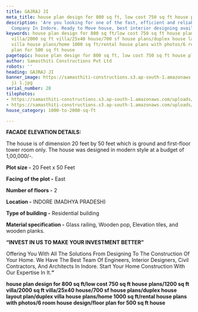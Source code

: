 ```yaml
---
title: GAJRAJ JI
meta_title: house plan design for 800 sq ft, low cost 750 sq ft house plans.
description: 'Are you looking for one of the fast, efficient and reliable Construction
  Company In Indore. Ready to Move house, best interior designing available. '
keywords: house plan design for 800 sq ft/low cost 750 sq ft house plans/1200 sq ft
  villa/2000 sq ft villa/25x40 house/700 sf house plans/duplex house layout plan/duplex
  villa house plans/home 1000 sq ft/rental house plans with photos/6 room house design/floor
  plan for 500 sq ft house
pagetopic: house plan design for 800 sq ft, low cost 750 sq ft house plans.
author: Samasthiti Constructions Pvt Ltd
robots: ''
heading: GAJRAJ JI
banner_image: https://samasthiti-constructions.s3.ap-south-1.amazonaws.com/uploads/gajraj
  ji 1.jpg
serial_number: 28
tilephotos:
- https://samasthiti-constructions.s3.ap-south-1.amazonaws.com/uploads/GAJRAJ JI 3.jpg
- https://samasthiti-constructions.s3.ap-south-1.amazonaws.com/uploads/gajraj ji 1.jpg
house_category: 1000-to-2000-sq-ft

---
```

**FACADE ELEVATION DETAILS:**

The house is of dimension 20 feet by 50 feet which is ground and first-floor tower room only. The house was designed in modern style at a budget of 1,00,000/-.

**Plot size -** 20 Feet x 50 Feet

**Facing of the plot -** East

**Number of floors -** 2

**Location -** INDORE (MADHYA PRADESH)

**Type of building -** Residential building

**Material specification -** Glass railing, Wooden pop, Elevation tiles, and wooden planks.

**“INVEST IN US TO MAKE YOUR INVESTMENT BETTER”**

Offering You With All The Solutions From Designing To The Construction Of Your Home. We Have The Best Team Of Engineers, Interior Designers, Civil Contractors, And Architects In Indore. Start Your Home Construction With Our Expertise In It.**“**

  
**house plan design for 800 sq ft/low cost 750 sq ft house plans/1200 sq ft villa/2000 sq ft villa/25x40 house/700 sf house plans/duplex house layout plan/duplex villa house plans/home 1000 sq ft/rental house plans with photos/6 room house design/floor plan for 500 sq ft house**